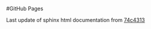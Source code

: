 #GitHub Pages

Last update of sphinx html documentation from [74c4313](https://github.com/uibcdf/Molecular-Systems/tree/74c4313ae25584ad24bea65f961280f187eda9cb)
